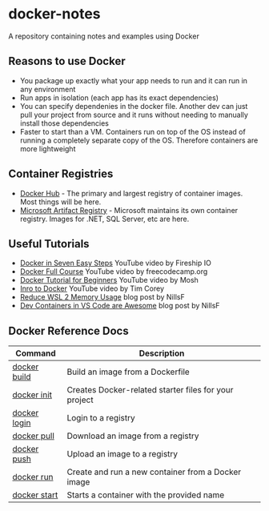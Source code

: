 # docker-notes

A repository containing notes and examples using Docker

## Reasons to use Docker

- You package up exactly what your app needs to run and it can run in any environment
- Run apps in isolation (each app has its exact dependencies)
- You can specify dependenies in the docker file.  Another dev can just pull your project from source and it runs without needing to manually install those dependencies
- Faster to start than a VM.  Containers run on top of the OS instead of running a completely separate copy of the OS.  Therefore containers are more lightweight

## Container Registries

- [Docker Hub](https://hub.docker.com/) - The primary and largest registry of container images.  Most things will be here.
- [Microsoft Artifact Registry](https://mcr.microsoft.com/) - Microsoft maintains its own container registry.  Images for .NET, SQL Server, etc are here.


## Useful Tutorials

- [Docker in Seven Easy Steps](https://www.youtube.com/watch?v=gAkwW2tuIqE) YouTube video by Fireship IO
- [Docker Full Course](https://www.youtube.com/watch?v=fqMOX6JJhGo) YouTube video by freecodecamp.org
- [Docker Tutorial for Beginners](https://www.youtube.com/watch?v=pTFZFxd4hOI&t=1656s) YouTube video by Mosh
- [Inro to Docker](https://www.youtube.com/watch?v=WcQ3-M4-jik) YouTube video by Tim Corey
- [Reduce WSL 2 Memory Usage](https://blog.nillsf.com/index.php/2021/05/09/reduce-windows-subsystem-for-linux-2-memory-usage/) blog post by NillsF
- [Dev Containers in VS Code are Awesome](https://blog.nillsf.com/index.php/2021/05/19/development-containers-in-visual-studio-code-are-awesome/) blog post by NillsF

## Docker Reference Docs

| **Command**                                                                 | **Description**                                       |
|-----------------------------------------------------------------------------|-------------------------------------------------------|
| [docker build](https://docs.docker.com/reference/cli/docker/image/build/)   | Build an image from a Dockerfile                      |
| [docker init](https://docs.docker.com/reference/cli/docker/init/)           | Creates Docker-related starter files for your project |
| [docker login](https://docs.docker.com/reference/cli/docker/login/)         | Login to a registry                                   |
| [docker pull](https://docs.docker.com/reference/cli/docker/image/pull/)     | Download an image from a registry                     |
| [docker push](https://docs.docker.com/reference/cli/docker/image/push/)     | Upload an image to a registry                         |
| [docker run](https://docs.docker.com/reference/cli/docker/container/run/)   | Create and run a new container from a Docker image    |
| [docker start](https://docs.docker.com/reference/cli/docker/container/run/) | Starts a container with the provided name             |
